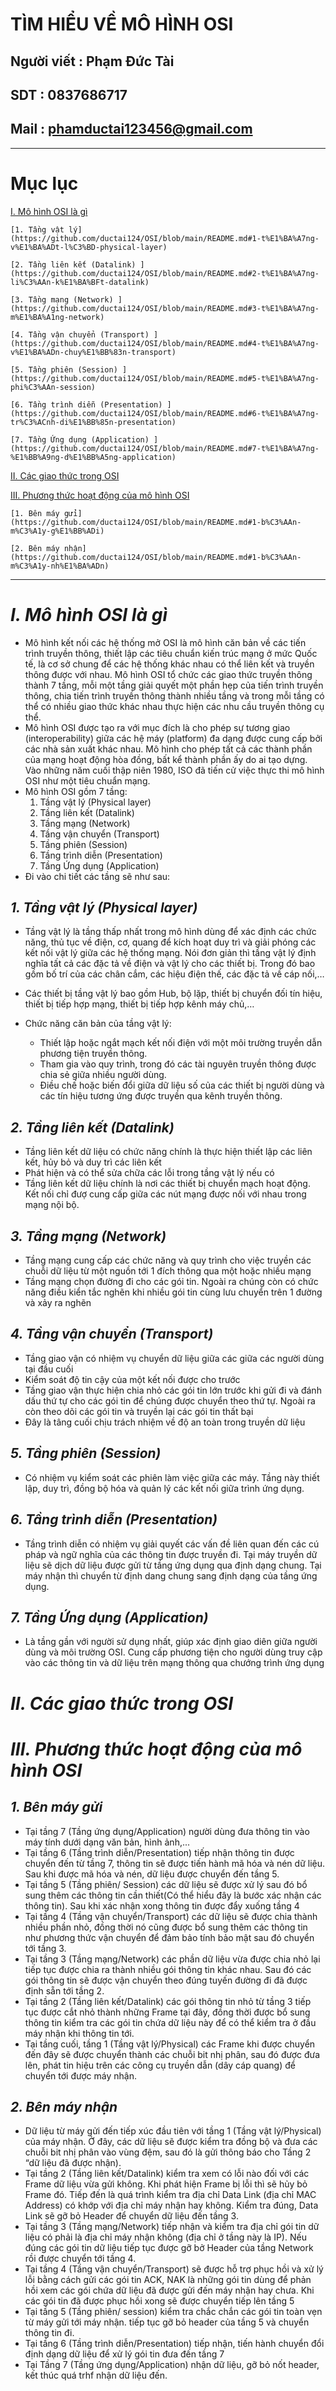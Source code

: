 # TÌM HIỂU VỀ MÔ HÌNH OSI
## Người viết : Phạm Đức Tài
## SDT : 0837686717
## Mail : phamductai123456@gmail.com

***
# Mục lục
[I. Mô hình OSI là gì](https://github.com/ductai124/OSI/blob/main/README.md#im%C3%B4-h%C3%ACnh-osi-l%C3%A0-g%C3%AC)

    [1. Tầng vật lý](https://github.com/ductai124/OSI/blob/main/README.md#1-t%E1%BA%A7ng-v%E1%BA%ADt-l%C3%BD-physical-layer)
    
    [2. Tầng liên kết (Datalink) ](https://github.com/ductai124/OSI/blob/main/README.md#2-t%E1%BA%A7ng-li%C3%AAn-k%E1%BA%BFt-datalink)
    
    [3. Tầng mạng (Network) ](https://github.com/ductai124/OSI/blob/main/README.md#3-t%E1%BA%A7ng-m%E1%BA%A1ng-network)
    
    [4. Tầng vận chuyển (Transport) ](https://github.com/ductai124/OSI/blob/main/README.md#4-t%E1%BA%A7ng-v%E1%BA%ADn-chuy%E1%BB%83n-transport)
    
    [5. Tầng phiên (Session) ](https://github.com/ductai124/OSI/blob/main/README.md#5-t%E1%BA%A7ng-phi%C3%AAn-session)
    
    [6. Tầng trình diễn (Presentation) ](https://github.com/ductai124/OSI/blob/main/README.md#6-t%E1%BA%A7ng-tr%C3%ACnh-di%E1%BB%85n-presentation)
    
    [7. Tầng Ứng dụng (Application) ](https://github.com/ductai124/OSI/blob/main/README.md#7-t%E1%BA%A7ng-%E1%BB%A9ng-d%E1%BB%A5ng-application)
    
 [II. Các giao thức trong OSI](https://github.com/ductai124/OSI/blob/main/README.md#ii-c%C3%A1c-giao-th%E1%BB%A9c-trong-osi)
 
 [III. Phương thức hoạt động của mô hình OSI](https://github.com/ductai124/OSI/blob/main/README.md#iii-ph%C6%B0%C6%A1ng-th%E1%BB%A9c-ho%E1%BA%A1t-%C4%91%E1%BB%99ng-c%E1%BB%A7a-m%C3%B4-h%C3%ACnh-osi)
 
    [1. Bên máy gửi](https://github.com/ductai124/OSI/blob/main/README.md#1-b%C3%AAn-m%C3%A1y-g%E1%BB%ADi)
    
    [2. Bên máy nhận](https://github.com/ductai124/OSI/blob/main/README.md#1-b%C3%AAn-m%C3%A1y-nh%E1%BA%ADn)
    
***
# ***I.	Mô hình OSI là gì***
* Mô hình kết nối các hệ thống mở OSI là mô hình căn bản về các tiến trình truyền thông, thiết lập các tiêu chuẩn kiến trúc mạng ở mức Quốc tế, là cơ sở chung để các hệ thống khác nhau có thể liên kết và truyền thông được với nhau. Mô hình OSI tổ chức các giao thức truyền thông thành 7 tầng, mỗi một tầng giải quyết một phần hẹp của tiến trình truyền thông, chia tiến trình truyền thông thành nhiều tầng và trong mỗi tầng có thể có nhiều giao thức khác nhau thực hiện các nhu cầu truyền thông cụ thể.
* Mô hình OSI được tạo ra với mục đích là cho phép sự tương giao (interoperability) giữa các hệ máy (platform) đa dạng được cung cấp bởi các nhà sản xuất khác nhau. Mô hình cho phép tất cả các thành phần của mạng hoạt động hòa đồng, bất kể thành phần ấy do ai tạo dựng. Vào những năm cuối thập niên 1980, ISO đã tiến cử việc thực thi mô hình OSI như một tiêu chuẩn mạng.
* Mô hình OSI gồm 7 tầng:
    1. Tầng vật lý (Physical layer)
    2. Tầng liên kết (Datalink) 
    3. Tầng mạng (Network) 
    4. Tầng vận chuyển (Transport)
    5. Tầng phiên (Session)
    6. Tầng trình diễn (Presentation) 
    7. Tầng Ứng dụng (Application) 
* Đi vào chi tiết các tầng sẽ như sau:
## ***1. Tầng vật lý (Physical layer)***
* Tầng vật lý là tầng thấp nhất trong mô hình dùng để xác định các chức năng, thủ tục về điện, cơ, quang để kích hoạt duy trì và giải phóng các kết nối vật lý giữa các hệ thống mạng. Nói đơn giản thì tầng vật lý định nghĩa tất cả các đặc tả về điện và vật lý cho các thiết bị. Trong đó bao gồm bố trí của các chân cắm, các hiệu điện thế, các đặc tả về cáp 
nối,…

* Các thiết bị tầng vật lý bao gồm Hub, bộ lặp, thiết bị chuyển đối tín hiệu, thiết bị tiếp hợp mạng, thiết bị tiếp hợp kênh máy chủ,…

* Chức năng căn bản của tầng vật lý:

    * Thiết lập hoặc ngắt mạch kết nối điện với một môi trường truyền dẫn phương tiện truyền thông.
    * Tham gia vào quy trình, trong đó các tài nguyên truyền thông được chia sẻ giữa nhiều người dùng.
    * Điều chế hoặc biến đổi giữa dữ liệu số của các thiết bị người dùng và các tín hiệu tương ứng được truyền qua kênh truyền thông.
## ***2. Tầng liên kết (Datalink)***
* Tầng liên kết dữ liệu có chức năng chính là thực hiện thiết lập các liên kết, hủy bỏ và duy trì các liên kết
* Phát hiện và có thể sửa chữa các lỗi trong tầng vật lý nếu có
* Tầng liên kết dữ liệu chính là nơi các thiết bị chuyển mạch hoạt động. Kết nối chỉ đượ cung cấp giữa các nút mạng được nối với nhau trong mạng nội bộ. 
## ***3. Tầng mạng (Network)***
* Tầng mạng cung cấp các chức năng và quy trình cho việc truyền các chuỗi dữ liệu từ  một nguồn tới 1 đích thông qua một hoặc nhiều mạng
* Tầng mạng chọn đường đi cho các gói tin. Ngoài ra chúng còn có chức năng điều kiển tắc nghẽn khi nhiều gói tin cùng lưu chuyển trên 1 đường và xảy ra nghẽn
## ***4. Tầng vận chuyển (Transport)***
* Tầng giao vận có nhiệm vụ chuyển dữ liệu giữa các giữa  các người dùng tại đầu cuối
* Kiểm soát độ tin cậy của một kết nối được cho trước
* Tầng giao vận thực hiện chia nhỏ các gói tin lớn trước khi gửi đi và đánh dấu thứ tự cho các gói tin để chúng được chuyển theo thứ tự. Ngoài ra còn theo dõi các gói tin và truyền lại các gói tin thất bại
* Đây là tâng cuối chịu trách nhiệm về độ an toàn trong truyền dữ liệu
## ***5. Tầng phiên (Session)***
* Có nhiệm vụ kiểm soát các phiên làm việc giữa các máy. Tầng này thiết lập, duy trì, đồng bộ hóa và quản lý các kết nối giữa trình ứng dụng.

## ***6. Tầng trình diễn (Presentation)***
* Tầng trình diễn có nhiệm vụ giải quyết các vấn đề liên quan đến các cú pháp và ngữ nghĩa của các thông tin được truyền đi. Tại máy truyền dữ liệu sẽ dịch dữ liệu được gửi từ tầng ứng dụng qua định dạng chung. Tại máy nhận thì chuyển từ định dang chung sang định dạng của tầng ứng dụng.
## ***7. Tầng Ứng dụng (Application)***
* Là tầng gần với người sử dụng nhất, giúp xác định giao diên giữa người dùng và môi trường OSI. Cung cấp phương tiện cho người dùng truy cập vào các thông tin và dữ liệu trên mạng thông qua chướng trình ứng dụng
# ***II. Các giao thức trong OSI***
# ***III. Phương thức hoạt động của mô hình OSI***
## ***1. Bên máy gửi***
* Tại tầng 7 (Tầng ứng dụng/Application) người dùng đưa thông tin vào máy tính dưới dạng văn bản, hình ảnh,...
* Tại tầng 6 (Tầng trình diễn/Presentation) tiếp nhận thông tin được chuyển đến từ tầng 7, thông tin sẽ được tiến hành mã hóa và nén dữ liệu. Sau khi được mã hóa và nén, dữ liệu được chuyển đến tầng 5.
* Tại tầng 5 (Tầng phiên/ Session) các dữ liệu sẽ được xử lý sau đó bổ sung thêm các thông tin cần thiết(Có thể hiểu đây là bước xác nhận các thông tin). Sau khi xác nhận xong thông tin được đẩy xuống tầng 4
* Tại tầng 4 (Tầng vận chuyển/Transport) các dữ liệu sẽ được chia thành nhiều phần nhỏ, đồng thời nó cũng được bổ sung thêm các thông tin như phương thức vận chuyển để đảm bảo tính bảo mật sau đó chuyển tới tầng 3.
* Tại tầng 3 (Tầng mạng/Network) các phần dữ liệu vừa được chia nhỏ lại tiếp tục được chia ra thành nhiều gói thông tin khác nhau. Sau đó các gói thông tin sẽ được vận chuyển theo đúng tuyến đường đi đã được định sẵn tới tầng 2.
* Tại tầng 2 (Tầng liên kết/Datalink) các gói thông tin nhỏ từ tầng 3 tiếp tục được cắt nhỏ thành những Frame tại đây, đồng thời được bổ sung thông tin kiểm tra các gói tin chứa dữ liệu này để có thể kiểm tra ở đầu máy nhận khi thông tin tới.
* Tại tầng cuối, tầng 1 (Tầng vật lý/Physical) các Frame khi được chuyển đến đây sẽ được chuyển thành các chuỗi bit nhị phân, sau đó được đưa lên, phát tin hiệu trên các công cụ truyền dẫn (dây cáp quang) để chuyển tới được máy nhận.
## ***2. Bên máy nhận***
* Dữ liệu từ máy gửi đến tiếp xúc đầu tiên với tầng 1 (Tầng vật lý/Physical) của máy nhận. Ở đây, các dữ liệu sẽ được kiểm tra đồng bộ và đưa các chuỗi bit nhị phân vào vùng đệm, sau đó là gửi thông báo cho Tầng 2 “dữ liệu đã được nhận).
* Tại tầng 2 (Tầng liên kết/Datalink) kiểm tra xem có lỗi nào đối với các Frame dữ liệu vừa gửi không. Khi phát hiện Frame bị lỗi thì sẽ hủy bỏ Frame đó. Tiếp đến là quá trình kiểm tra địa chỉ Data Link (địa chỉ MAC Address) có khớp với địa chỉ máy nhận hay không. Kiểm tra đúng, Data Link sẽ gỡ bỏ Header để chuyển dữ liệu đến tầng 3.
* Tại tầng 3 (Tầng mạng/Network) tiếp nhận và kiểm tra địa chỉ gói tin dữ liệu có phải là địa chỉ máy nhận không (địa chỉ ở tầng này là IP). Nếu đúng các gói tin dữ liệu tiếp tục được gỡ bở Header của tầng Network rồi được chuyển tới tầng 4.
* Tại tầng 4 (Tầng vận chuyển/Transport) sẽ được hỗ trợ phục hồi và xử lý lỗi bằng cách gửi các gói tin ACK, NAK là những gói tin dùng để phản hồi xem các gói chứa dữ liệu đã được gửi đến máy nhận hay chưa. Khi các gói tin đã được phục hồi xong sẽ được chuyển tiếp lên tầng 5
* Tại tầng 5 (Tầng phiên/ session) kiểm tra chắc chắn các gói tin toàn vẹn từ máy gửi tới máy nhận. tiếp tục gỡ bỏ header của tầng 5 và chuyển thông tin đi.
* Tại tầng 6 (Tầng trình diễn/Presentation) tiếp nhận, tiến hành chuyển đổi định dạng dữ liệu để xử lý gói tin đưa đến tầng 7
* Tại Tầng 7 (Tầng ứng dụng/Application) nhận dữ liệu, gỡ bỏ nốt header, kết thúc quá trhf nhận dữ liệu đến.
